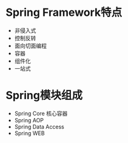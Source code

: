 # Spring Framework特点
- 非侵入式
- 控制反转
- 面向切面编程
- 容器
- 组件化
- 一站式

# Spring模块组成
- Spring Core 核心容器
- Spring AOP
- Spring Data Access
- Spring WEB

# 


